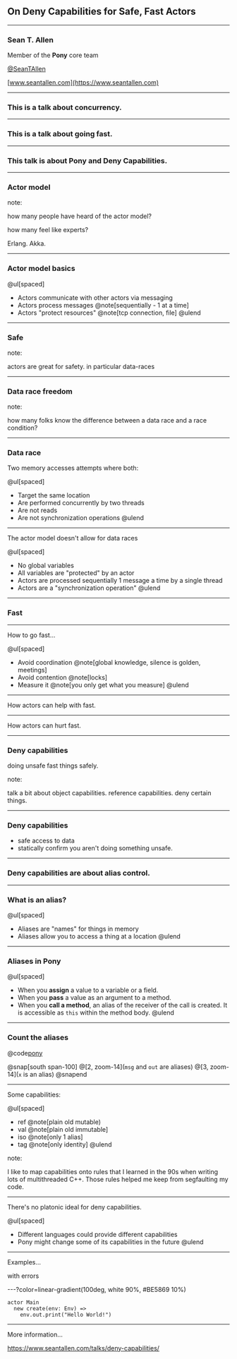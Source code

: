 ## On Deny Capabilities for Safe, Fast Actors

---

### Sean T. Allen

Member of the **Pony** core team

[@SeanTAllen](https://twitter.com/seantallen)

[www.seantallen.com](https://www.seantallen.com)

---

### This is a talk about concurrency.

---

### This is a talk about going fast.

---

### This talk is about Pony and Deny Capabilities.

---

### Actor model

note:

how many people have heard of the actor model?

how many feel like experts?

Erlang. Akka.

---

### Actor model basics

@ul[spaced]
- Actors communicate with other actors via messaging
- Actors process messages @note[sequentially - 1 at a time]
- Actors "protect resources" @note[tcp connection, file]
@ulend

---

### Safe

note:

actors are great for safety. in particular data-races

---

### Data race freedom

note:

how many folks know the difference between a data race and a race condition?

---

### Data race

Two memory accesses attempts where both:

@ul[spaced]
- Target the same location
- Are performed concurrently by two threads
- Are not reads
- Are not synchronization operations
@ulend

---

The actor model doesn't allow for data races

@ul[spaced]
- No global variables
- All variables are "protected" by an actor
- Actors are processed sequentially 1 message a time by a single thread
- Actors are a "synchronization operation"
@ulend

---

### Fast

---

How to go fast...

@ul[spaced]
- Avoid coordination @note[global knowledge, silence is golden, meetings]
- Avoid contention @note[locks]
- Measure it @note[you only get what you measure]
@ulend

---

How actors can help with fast.

---

How actors can hurt fast.

---

### Deny capabilities

doing unsafe fast things safely.

note:

talk a bit about object capabilities. reference capabilities. deny certain things.

---

### Deny capabilities

- safe access to data
- statically confirm you aren't doing something unsafe.

---

### Deny capabilities are about alias control.

---

### What is an alias?

@ul[spaced]
- Aliases are "names" for things in memory
- Aliases allow you to access a thing at a location
@ulend

---

### Aliases in Pony

@ul[spaced]
- When you **assign** a value to a variable or a field.
- When you **pass** a value as an argument to a method.
- When you **call a method**, an alias of the receiver of the call is created. It is accessible as `this` within the method body.
@ulend

---

### Count the aliases

@code[pony](src/say.pony)

@snap[south span-100]
@[2, zoom-14](`msg` and `out` are aliases)
@[3, zoom-14](`x` is an alias)
@snapend

---

Some capabilities:

@ul[spaced]
- ref @note[plain old mutable)
- val @note[plain old immutable]
- iso @note[only 1 alias]
- tag @note[only identity]
@ulend

note:

I like to map capabilities onto rules that I learned in the 90s when writing lots of multithreaded C++. Those rules helped me keep from segfaulting my code.

---

There's no platonic ideal for deny capabilities.

@ul[spaced]
- Different languages could provide different capabilities
- Pony might change some of its capabilities in the future
@ulend

---

Examples...

with errors

---?color=linear-gradient(100deg, white 90%, #BE5869 10%)

```pony
actor Main
  new create(env: Env) =>
    env.out.print("Hello World!")
```

---

More information...

https://www.seantallen.com/talks/deny-capabilities/



